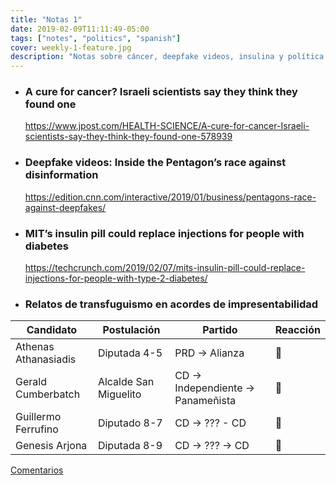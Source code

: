 ```yaml
---
title: "Notas 1"
date: 2019-02-09T11:11:49-05:00
tags: ["notes", "politics", "spanish"]
cover: weekly-1-feature.jpg
description: "Notas sobre cáncer, deepfake videos, insulina y política local"
---
```


- ### A cure for cancer? Israeli scientists say they think they found one <br>

  https://www.jpost.com/HEALTH-SCIENCE/A-cure-for-cancer-Israeli-scientists-say-they-think-they-found-one-578939

- ### Deepfake videos: Inside the Pentagon’s race against disinformation <br>

  https://edition.cnn.com/interactive/2019/01/business/pentagons-race-against-deepfakes/

- ### MIT’s insulin pill could replace injections for people with diabetes <br>

  https://techcrunch.com/2019/02/07/mits-insulin-pill-could-replace-injections-for-people-with-type-2-diabetes/

- ### Relatos de transfuguismo en acordes de impresentabilidad

| Candidato            | Postulación           | Partido                            | Reacción |
| -------------------- | --------------------- | ---------------------------------- | -------- |
| Athenas Athanasiadis | Diputada 4-5          | PRD -> Alianza                     | 🙊       |
| Gerald Cumberbatch   | Alcalde San Miguelito | CD -> Independiente -> Panameñista | 🙊‍      |
| Guillermo Ferrufino  | Diputado 8-7          | CD -> ??? - CD                     | 🙊       |
| Genesis Arjona       | Diputada 8-9          | CD -> ??? -> CD                    | 🙊       |

[Comentarios](https://mobile.twitter.com/search?q=https%3A%2F%2Fpardenotas.jbrio.net%2Fweekly-1%2F)

